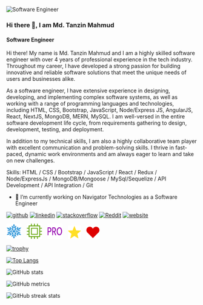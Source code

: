 ![Software Engineer](https://media.licdn.com/dms/image/D5616AQFVdzlyg5I54A/profile-displaybackgroundimage-shrink_350_1400/0/1684949445104?e=1697068800&v=beta&t=8ZbccdXYIz_ScAcp6qrLweq2XiTY4Ntac1mRJCECjW4)

### Hi there 👋, I am Md. Tanzin Mahmud
#### Software Engineer

Hi there! My name is Md. Tanzin Mahmud and I am a highly skilled software engineer with over 4 years of professional experience in the tech industry. Throughout my career, I have developed a strong passion for building innovative and reliable software solutions that meet the unique needs of users and businesses alike.

As a software engineer, I have extensive experience in designing, developing, and implementing complex software systems, as well as working with a range of programming languages and technologies, including HTML, CSS, Bootstrap, JavaScript, Node/Express JS, AngularJS, React, NextJS, MongoDB, MERN, MySQL. I am well-versed in the entire software development life cycle, from requirements gathering to design, development, testing, and deployment.

In addition to my technical skills, I am also a highly collaborative team player with excellent communication and problem-solving skills. I thrive in fast-paced, dynamic work environments and am always eager to learn and take on new challenges.

Skills: HTML / CSS / Bootstrap / JavaScript / React / Redux / Node/ExpressJs / MongoDB/Mongoose / MySql/Sequelize / API Development / API Integration / Git

- 🔭 I’m currently working on Navigator Technologies as a Software Engineer 


[<img src='https://cdn.jsdelivr.net/npm/simple-icons@3.0.1/icons/github.svg' alt='github' height='40'>](https://github.com/tanzinMahmud)  [<img src='https://cdn.jsdelivr.net/npm/simple-icons@3.0.1/icons/linkedin.svg' alt='linkedin' height='40'>](https://www.linkedin.com/in/https://www.linkedin.com/in/tanzin/)  [<img src='https://cdn.jsdelivr.net/npm/simple-icons@3.0.1/icons/stackoverflow.svg' alt='stackoverflow' height='40'>](https://stackoverflow.com/users/https://stackoverflow.com/users/6679255/md-tanzin-mahmud)  [<img src='https://cdn.jsdelivr.net/npm/simple-icons@3.0.1/icons/reddit.svg' alt='Reddit' height='40'>](https://www.reddit.com/user/https://www.reddit.com/user/tanzinmahmud)  [<img src='https://cdn.jsdelivr.net/npm/simple-icons@3.0.1/icons/icloud.svg' alt='website' height='40'>](https://tanzinmahmud.com)  

<a href='https://archiveprogram.github.com/'><img src='https://raw.githubusercontent.com/acervenky/animated-github-badges/master/assets/acbadge.gif' width='40' height='40'></a> <a href='https://docs.github.com/en/developers'><img src='https://raw.githubusercontent.com/acervenky/animated-github-badges/master/assets/devbadge.gif' width='40' height='40'></a> <a href='https://github.com/pricing'><img src='https://raw.githubusercontent.com/acervenky/animated-github-badges/master/assets/pro.gif' width='40' height='40'></a> <a href='https://stars.github.com/'><img src='https://raw.githubusercontent.com/acervenky/animated-github-badges/master/assets/starbadge.gif' width='35' height='35'></a> <a href='https://docs.github.com/en/github/supporting-the-open-source-community-with-github-sponsors'><img src='https://raw.githubusercontent.com/acervenky/animated-github-badges/master/assets/sponsorbadge.gif' width='35' height='35'></a> 

[![trophy](https://github-profile-trophy.vercel.app/?username=tanzinMahmud)](https://github.com/ryo-ma/github-profile-trophy)

[![Top Langs](https://github-readme-stats.vercel.app/api/top-langs/?username=tanzinMahmud)](https://github.com/anuraghazra/github-readme-stats)

![GitHub stats](https://github-readme-stats.vercel.app/api?username=tanzinMahmud&show_icons=true&count_private=true)  

![GitHub metrics](https://metrics.lecoq.io/tanzinMahmud)  

![GitHub streak stats](https://streak-stats.demolab.com/?user=tanzinMahmud)  

